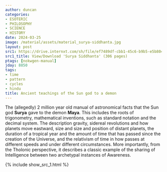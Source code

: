 ```yaml
---
author: duncan
categories:
- ESOTERIC
- PHILOSOPHY
- SCIENCE
- HISTORY
date: 2024-03-25
image: /material/assets/material_surya-siddhanta.jpg
layout: post
src1: https://drive.internxt.com/sh/file/ef7489df-cbb1-45c6-b9b5-e5b8049fd8e7/0e5677c064cba9a7240c640c1d2bfc5c6d49182291e887e7a2ec785702d2bfaa
src1_title: View/Download 'Surya Siddhanta' (306 pages)
ptags: [nokwgen-manual]
jday: 8850
tags:
- time
- pattern
- cycles
- hindu
title: Ancient teachings of the Sun god to a demon
---
```


The (allegedly) 2 million year old manual of astronomical facts that the Sun  god **Surya** gave to the demon **Maya**.  This includes the roots of trigonometry,  mathematical inventions, such as standard notation and the decimal system. The description  gravity,  sidereal revolutions and how planets move eastward, size and size and position of distant planets, the duration of a tropical year and the amount of time that has passed since the creation of the Universe, and the relativism of time in how passes at different speeds and under different circumstances. More importantly, from the Tholonic perspective, it describes a classic example of the sharing of Intelligence between two archetypal instances of Awareness.



<!--more-->

{% include show_src_1.html %}